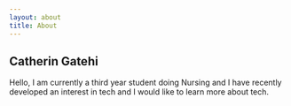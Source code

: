 ```yaml
---
layout: about
title: About
---
```


## Catherin Gatehi

Hello, I am currently a third year student doing Nursing and I have recently developed an interest in tech and I would like to learn more about tech.
